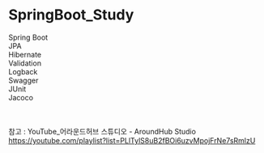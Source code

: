 # <h1>SpringBoot_Study</h1>

Spring Boot <br>
JPA <br>
Hibernate <br>
Validation <br>
Logback <br>
Swagger <br>
JUnit <br>
Jacoco <br>

<br><br>
참고 : YouTube_어라운드허브 스튜디오 - AroundHub Studio
	  https://youtube.com/playlist?list=PLlTylS8uB2fBOi6uzvMpojFrNe7sRmlzU

